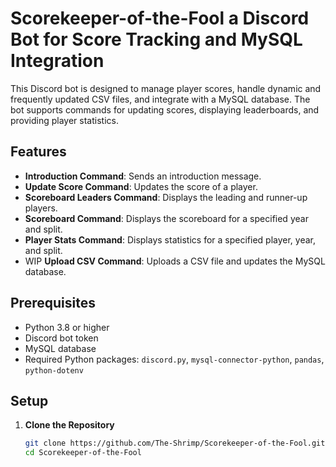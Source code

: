 # Scorekeeper-of-the-Fool a Discord Bot for Score Tracking and MySQL Integration

This Discord bot is designed to manage player scores, handle dynamic and frequently updated CSV files, and integrate with a MySQL database. The bot supports commands for updating scores, displaying leaderboards, and providing player statistics.

## Features

- **Introduction Command**: Sends an introduction message.
- **Update Score Command**: Updates the score of a player.
- **Scoreboard Leaders Command**: Displays the leading and runner-up players.
- **Scoreboard Command**: Displays the scoreboard for a specified year and split.
- **Player Stats Command**: Displays statistics for a specified player, year, and split.
- WIP **Upload CSV Command**: Uploads a CSV file and updates the MySQL database.

## Prerequisites

- Python 3.8 or higher
- Discord bot token
- MySQL database
- Required Python packages: `discord.py`, `mysql-connector-python`, `pandas`, `python-dotenv`

## Setup

1. **Clone the Repository**

   ```bash
   git clone https://github.com/The-Shrimp/Scorekeeper-of-the-Fool.git
   cd Scorekeeper-of-the-Fool
   ```
